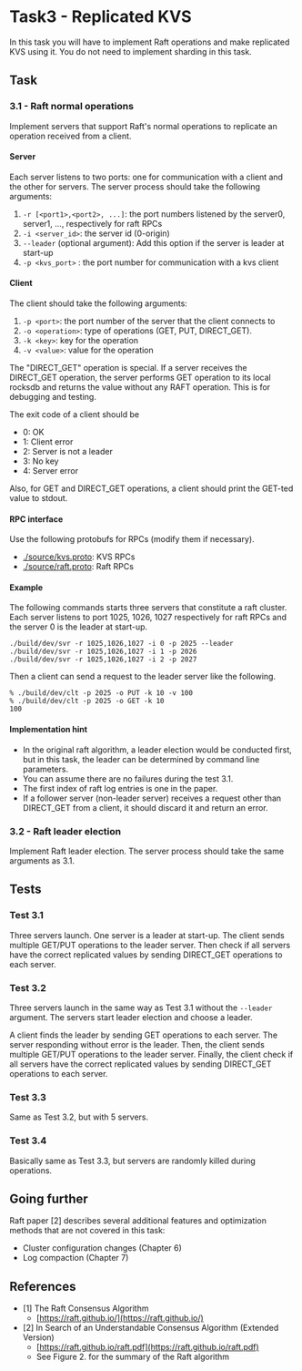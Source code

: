 # Task3 - Replicated KVS
In this task you will have to implement Raft operations and make replicated
KVS using it. You do not need to implement sharding in this task.

## Task
### 3.1 - Raft normal operations
Implement servers that support Raft's normal operations to replicate an
operation received from a client.

#### Server
Each server listens to two ports: one for communication with a client and the
other for servers. The server process should take the following arguments:

1. `-r [<port1>,<port2>, ...]`: the port numbers listened by the server0, server1, ..., respectively for raft RPCs
2. `-i <server_id>`: the server id (0-origin)
3. `--leader` (optional argument): Add this option if the server is leader at start-up
4. `-p <kvs_port>` : the port number for communication with a kvs client

#### Client
The client should take the following arguments:

1. `-p <port>`: the port number of the server that the client connects to
2. `-o <operation>`: type of operations (GET, PUT, DIRECT_GET).
3. `-k <key>`: key for the operation
4. `-v <value>`: value for the operation

The "DIRECT_GET" operation is special.  If a server receives the DIRECT_GET
operation, the server performs GET operation to its local rocksdb and returns
the value without any RAFT operation. This is for debugging and testing.

The exit code of a client should be
- 0: OK
- 1: Client error
- 2: Server is not a leader
- 3: No key
- 4: Server error

Also, for GET and DIRECT_GET operations, a client should print the GET-ted
value to stdout.

#### RPC interface
Use the following protobufs for RPCs (modify them if necessary).

- [./source/kvs.proto](./source/kvs.proto): KVS RPCs
- [./source/raft.proto](./source/raft.proto): Raft RPCs

#### Example

The following commands starts three servers that constitute a raft cluster.
Each server listens to port 1025, 1026, 1027 respectively for raft RPCs and
the server 0 is the leader at start-up.


```
./build/dev/svr -r 1025,1026,1027 -i 0 -p 2025 --leader
./build/dev/svr -r 1025,1026,1027 -i 1 -p 2026
./build/dev/svr -r 1025,1026,1027 -i 2 -p 2027
```

Then a client can send a request to the leader server like the following.

```
% ./build/dev/clt -p 2025 -o PUT -k 10 -v 100
% ./build/dev/clt -p 2025 -o GET -k 10
100
```

#### Implementation hint
- In the original raft algorithm, a leader election would be conducted first,
  but in this task, the leader can be determined by command line parameters.
- You can assume there are no failures during the test 3.1.
- The first index of raft log entries is one in the paper.
- If a follower server (non-leader server) receives a request other than
  DIRECT_GET from a client, it should discard it and return an error.

### 3.2 - Raft leader election
Implement Raft leader election. The server process should take the same
arguments as 3.1.

## Tests
### Test 3.1
Three servers launch. One server is a leader at start-up. The client sends
multiple GET/PUT operations to the leader server. Then check if all servers
have the correct replicated values by sending DIRECT_GET operations to each
server.

### Test 3.2
Three servers launch in the same way as Test 3.1 without the `--leader` argument.
The servers start leader election and choose a leader.

A client finds the leader by sending GET operations to each server. The server
responding without error is the leader.  Then, the client sends multiple
GET/PUT operations to the leader server.  Finally, the client check if all
servers have the correct replicated values by sending DIRECT_GET operations to
each server.

### Test 3.3
Same as Test 3.2, but with 5 servers.

### Test 3.4
Basically same as Test 3.3, but servers are randomly killed during operations.

## Going further
Raft paper [2] describes several additional features and optimization methods
that are not covered in this task:

- Cluster configuration changes (Chapter 6)
- Log compaction (Chapter 7)


## References
- [1] The Raft Consensus Algorithm
    - [https://raft.github.io/](https://raft.github.io/)
- [2] In Search of an Understandable Consensus Algorithm (Extended Version)
    - [https://raft.github.io/raft.pdf](https://raft.github.io/raft.pdf)
    - See Figure 2. for the summary of the Raft algorithm
